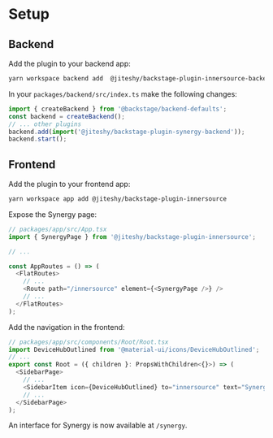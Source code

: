 # Setup

## Backend

Add the plugin to your backend app:

```bash
yarn workspace backend add  @jiteshy/backstage-plugin-innersource-backend
```

In your `packages/backend/src/index.ts` make the following changes:

```ts
import { createBackend } from '@backstage/backend-defaults';
const backend = createBackend();
// ... other plugins
backend.add(import('@jiteshy/backstage-plugin-synergy-backend'));
backend.start();
```

## Frontend

Add the plugin to your frontend app:

```bash
yarn workspace app add @jiteshy/backstage-plugin-innersource
```

Expose the Synergy page:

```ts
// packages/app/src/App.tsx
import { SynergyPage } from '@jiteshy/backstage-plugin-innersource';

// ...

const AppRoutes = () => (
  <FlatRoutes>
    // ...
    <Route path="/innersource" element={<SynergyPage />} />
    // ...
  </FlatRoutes>
);
```

Add the navigation in the frontend:

```ts
// packages/app/src/components/Root/Root.tsx
import DeviceHubOutlined from '@material-ui/icons/DeviceHubOutlined';
// ...
export const Root = ({ children }: PropsWithChildren<{}>) => (
  <SidebarPage>
    // ...
    <SidebarItem icon={DeviceHubOutlined} to="innersource" text="Synergy" />
    // ...
  </SidebarPage>
);
```

An interface for Synergy is now available at `/synergy`.
